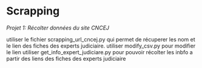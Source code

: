 # Scrapping

*Projet 1: Récolter données du site CNCEJ*

utiliser le fichier scrapping_url_cncej.py qui permet de récuperer les nom et le lien des fiches des experts judiciaire.
utiliser modify_csv.py pour modifier le lien 
utiliser get_info_expert_judiciare.py pour pouvoir récolter les inbfo a partir des liens des fiches des experts judiciaire

